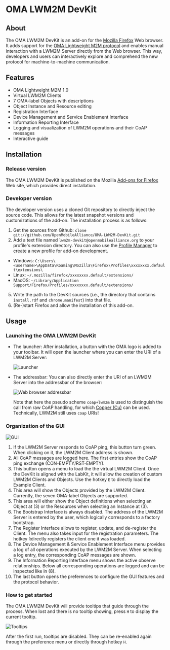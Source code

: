 OMA LWM2M DevKit
================

## About
The OMA LWM2M DevKit is an add-on for the [Mozilla Firefox](https://www.mozilla.org/firefox/) Web browser. It adds support for the [OMA Lightweight M2M protocol](http://technical.openmobilealliance.org/Technical/technical-information/release-program/current-releases/oma-lightweightm2m-v1-0) and enables manual interaction with a LWM2M Server directly from the Web browser.
This way, developers and users can interactively explore and comprehend the new protocol for machine-to-machine communication.

## Features
-  OMA Lightweight M2M 1.0
-  Virtual LWM2M Clients
-  7 OMA-label Objects with descriptions
-  Object Instance and Resource editing
-  Registration Interface
-  Device Management and Service Enablement Interface
-  Information Reporting Interface
-  Logging and visualization of LWM2M operations and their CoAP messages
-  Interactive guide

## Installation
### Release version
The OMA LWM2M DevKit is published on the Mozilla [Add-ons for Firefox](https://addons.mozilla.org/firefox/addon/oma-lwm2m-devkit/) Web site, which provides direct installation.
### Developer version
The developer version uses a cloned Git repository to directly inject the source code. This allows for the latest snapshot versions and customizations of the add-on. The installation process is as follows:
1. Get the sources from Github: `clone git://github.com/OpenMobileAlliance/OMA-LWM2M-DevKit.git`
2. Add a text file named `lwm2m-devkit@openmobilealliance.org` to your profile's extension directory. You can also use the [Profile Manager](https://support.mozilla.org/en-US/kb/profile-manager-create-and-remove-firefox-profiles) to create a new profile for add-on development.
 - Windows: `C:\Users\<username>\AppData\Roaming\Mozilla\Firefox\Profiles\xxxxxxxx.default\extensions\`
 - Linux: `~/.mozilla/firefox/xxxxxxxx.default/extensions/`
 - MacOS: `~/Library/Application Support/Firefox/Profiles/xxxxxxxx.default/extensions/`
5. Write the path to the DevKit sources (i.e., the directory that contains `install.rdf` and `chrome.manifest`) into that file.
6. (Re-)start Firefox and allow the installation of this add-on.

## Usage
### Launching the OMA LWM2M DevKit
- The launcher: After installation, a button with the OMA logo is added to your toolbar. It will open the launcher where you can enter the URI of a LWM2M Server:

  ![Launcher](https://raw.githubusercontent.com/OpenMobileAlliance/OMA-LWM2M-DevKit/master/docs/launcher.png)

- The addressbar: You can also directly enter the URI of an LWM2M Server into the addressbar of the browser:

  ![Web browser addressbar](https://raw.githubusercontent.com/OpenMobileAlliance/OMA-LWM2M-DevKit/master/docs/addressbar.png)
   
  Note that here the pseudo scheme `coap+lwm2m` is used to distinguish the call from raw CoAP handling, for which [Copper (Cu)](https://addons.mozilla.org/firefox/addon/copper-270430/) can be used. Technically, LWM2M still uses `coap` URIs!

### Organization of the GUI

![GUI](https://raw.githubusercontent.com/OpenMobileAlliance/OMA-LWM2M-DevKit/master/docs/gui-annotated.png)

1. If the LWM2M Server responds to CoAP ping, this button turn green. When clicking on it, the LWM2M Client address is shown.
2. All CoAP messages are logged here. The first entries show the CoAP ping exchange (CON-EMPTY/RST-EMPTY).
3. This button opens a menu to load the the virtual LWM2M Client. Once the DevKit is aligned with the LabKit, it will allow the creation of custom LWM2M Clients and Objects. Use the hotkey `E` to directly load the Example Client.
4. This area will show the Objects provided by the LWM2M Client. Currently, the seven OMA-label Objects are supported.
5. This area will either show the Object definitions when selecting an Object at (3) or the Resources when selecting an Instance at (3).
6. The Bootstrap Interface is always disabled. The address of the LWM2M Server is entered by the user, which logically corresponds to a factory bootstrap.
7. The Register Interface allows to register, update, and de-register the Client. The menu also takes input for the registration parameters. The hotkey `R`directly registers the client one it was loaded.
8. The Device Management & Service Enablement Interface menu provides a log of all operations executed by the LWM2M Server. When selecting a log entry, the corresponding CoAP messages are shown.
9. The Information Reporting Interface menu shows the active observe relationships. Below all corresponding operations are logged and can be inspected like in (8).
10. The last button opens the preferences to configure the GUI features and the protocol behavior.

### How to get started
The OMA LWM2M DevKit will provide tooltips that guide through the process. When lost and there is no tooltip showing, press `H` to display the current tooltip.

![Tooltips](https://raw.githubusercontent.com/OpenMobileAlliance/OMA-LWM2M-DevKit/master/docs/tooltips.png)

After the first run, tooltips are disabled. They can be re-enabled again through the preference menu or directly through hotkey `H`.
